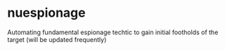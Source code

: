 # nuespionage
Automating fundamental espionage techtic to gain initial footholds of the target
(will be updated frequently)
